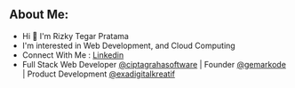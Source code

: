 ## About Me:
- Hi 👋 I'm Rizky Tegar Pratama<br>
- I'm interested in Web Development, and Cloud Computing  <br>
- Connect With Me : [Linkedin](https://www.linkedin.com/in/rizkytegarpratama/) <br>
- Full Stack Web Developer [@ciptagrahasoftware](https://github.com/ciptagrahasoftware) | Founder [@gemarkode](https://github.com/gemarkode) | Product Development [@exadigitalkreatif](https://github.com/exadigitalkreatif) 
